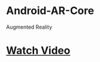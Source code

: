 # Android-AR-Core
Augmented Reality 

<h1><a href="https://www.instagram.com/p/Btk7iynhHzU/?utm_source=ig_share_sheet&igshid=21aog9tmu09p">Watch Video</a></h1>
